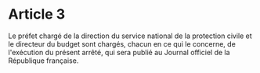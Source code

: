 # Article 3

Le préfet chargé de la direction du service national de la protection civile et le directeur du budget sont chargés, chacun en ce qui le concerne, de l'exécution du présent arrêté, qui sera publié au Journal officiel de la République française.
